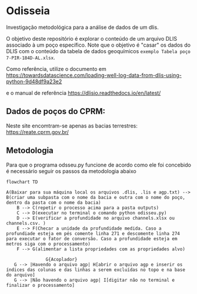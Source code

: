 # Odisseia
Investigação metodológica para a análise de dados de um dlis.

O objetivo deste repositório é explorar o conteúdo de um arquivo DLIS associado à um poço específico. Note que o objetivo é "casar" os dados do DLIS com o conteúdo da tabela de dados geoquímicos `exemplo Tabela poço 7-PIR-184D-AL.xlsx`.<br>

Como referência, utilize o documento em https://towardsdatascience.com/loading-well-log-data-from-dlis-using-python-9d48df9a23e2

e o manual de referência https://dlisio.readthedocs.io/en/latest/

## Dados de poços do CPRM:
Neste site encomtram-se apenas as bacias terrestres: https://reate.cprm.gov.br/


## Metodologia

Para que o programa odsseu.py funcione de acordo como ele foi concebido é necessário seguir os passos da metodologia abaixo

```mermaid
flowchart TD

A(Baixar para sua máquina local os arquivos .dlis, .lis e agp.txt) --> B(criar uma subpasta com o nome da bacia e outra com o nome do poço, dentro da pasta com o nome da bacia)
    B --> C(repetir o processo acima para a pasta outputs)
    C --> D(executar no terminal o comando python odisseu.py)
    D --> E(verificar a profundidade no arquivo channels.xlsx ou channels.csv. ) 
    E --> F(Checar a unidade da profundidade medida. Caso a profundiade esteja em pés comente linha 271 e descomente linha 274 para executar o fator de conversão. Caso a profundidade esteja em metros siga com o processamento)
    F --> G(alimentar a lista propriedades com as propriedades alvo)

               G{Acoplador}
   G --> |Havendo o arquivo agp| H[abrir o arquivo agp e inserir os índices das colunas e das linhas a serem excluídas no topo e na base do arquivo]   
   G --> |Não havendo o arquivo agp| I[digitar não no terminal e finalizar o processamento]


```
